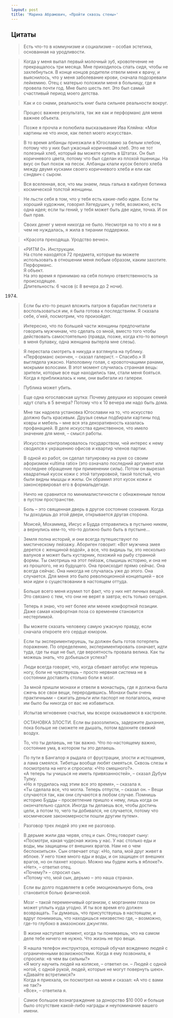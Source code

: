 ```yaml
---
layout: post
title: 'Марина Абрамович, «Пройти сквозь стены»'
---
```


## Цитаты
>Есть что-то в коммунизме и социализме – особая эстетика, основанная на уродливости.

>Когда у меня выпал первый молочный зуб, кровотечение не прекращалось три месяца. Мне приходилось спать сидя, чтобы не захлебнуться. В конце концов родители отвели меня к врачу, и выяснилось, что у меня заболевание крови, сначала подозревали лейкемию. Отец с матерью положили меня в больницу, где я провела почти год. Мне было шесть лет. Это был самый счастливый период моего детства.

>Как и со снами, реальность книг была сильнее реальности вокруг.

>Процесс важнее результата, так же как и перформанс для меня важнее объекта.

>Позже я прочла и полюбила высказывание Ива Кляйна: «Мои картины не что иное, как пепел моего искусства».

>В то время албанцы приезжали в Югославию за белым хлебом, потому что у них был ужасный коричневый хлеб. Это не тот полезный хлеб, который вы можете купить в Штатах. Он был коричневого цвета, потому что был сделан из плохой пшеницы. На вкус он был похож на песок. Албанцы клали кусок белого хлеба между двумя кусками своего коричневого хлеба и ели как сэндвич с сыром.

>Вся вселенная, все, что мы знаем, лишь галька в каблуке ботинка космической толстой женщины.

>Не льсти себя в том, что у тебя есть какие-либо идеи. Если ты хороший художник, говорил Хегедушич, у тебя, возможно, есть одна идея; если ты гений, у тебя может быть две идеи, точка. И он был прав.

>Своих денег у меня никогда не было. Несмотря на то что я ни в чем не нуждалась, я жила в тирании поддержки.

>«Красота преходяща. Уродство вечно».

>«РИТМ 0». 
Инструкции.  
На столе находятся 72 предмета, которые вы можете использовать в отношении меня любым образом, каким захотите.  
Перформанс.  
Я объект.  
На это время я принимаю на себя полную ответственность за происходящее.  
Длительность: 6 часов (с 8 вечера до 2 ночи). 
1974.  

>Если бы кто-то решил вложить патрон в барабан пистолета и воспользоваться им, я была готова к последствиям. Я сказала себе, о'кей, посмотрим, что произойдет.

>Интересно, что по большей части женщины предпочитали говорить мужчинам, что сделать со мной, вместо того чтобы действовать самостоятельно (правда, позже, когда кто-то воткнул в меня булавку, одна женщина вытерла мне слезы).

>Я перестала смотреть в никуда и взглянула на публику. «Перформанс окончен, – сказал галерист. – Спасибо.»
Я выглядела ужасно. Наполовину голая, с кровоточащими ранами, мокрыми волосами. В этот момент случилась странная вещь: зрители, которые все еще находились там, стали меня бояться. Когда я приближалась к ним, они выбегали из галереи.

>Публика может убить.

>Еще одна югославская шутка:
Почему девушки из хороших семей идут спать в 5 вечера?
Потому что к 10 вечера им надо быть дома.

>Мне так надоела установка Югославии на то, что искусство должно быть красивым. Друзья семьи подбирали картины под ковры и мебель – мне вся эта декоративность казалась профанацией. В деле искусства единственное, что имело значение для меня, – смысл работы.

>Искусство контролировалось государством, чей интерес к нему сводился к украшению офисов и квартир членов партии.

>В одной из работ, он сделал татуировку на руке со своим афоризмом «ultima ratio» (это означало последний аргумент или последнее обращение при применении силы). Потом он вырезал квадратный кусок кожи с этой татуировкой, такой толстый, что были видны мышцы и жилы. Он обрамил этот кусок кожи и законсервировал его в формальдегиде.

>Ничто не сравнится по минималистичности с обнаженным телом в пустом пространстве.

>Боль – это священная дверь в другое состояние сознания. Когда ты доходишь до этой двери, открывается другая сторона.

>Моисей, Мохаммед, Иисус и Будда отправились в пустыню никем, а вернулись кем-то, что-то должно было быть в пустыне…

>Земля полна историй, и они всегда путешествуют по мистическому пейзажу. Абориген говорит: «Вот мужчина змея дерется с женщиной водой», а все, что видишь ты, это несколько валунов и может быть кустарник, похожий на рыбу странной формы.
Ты смотришь на этот пейзаж, слышишь историю, и она не из прошлого, не из будущего. Она происходит прямо сейчас. Она всегда сейчас. Она никогда не случалась уже до этого. Она случается. Для меня это было революционной концепцией – все мои идеи о существовании в настоящем оттуда.

>Больше всего меня изумил тот факт, что у них нет личных вещей. Это связано с тем, что они не верят в завтра; есть только сегодня.

>Теперь я знаю, что нет более или менее комфортной позиции. Даже самая комфортная поза со временем становится нестерпимой.

>Вы можете сказать человеку самую ужасную правду, если сначала откроете его сердце юмором.

>Если ты экспериментируешь, ты должен быть готов потерпеть поражение. По определению, экспериментировать означает, идти туда, где ты еще не был, где вероятность провала велика. Как ты можешь знать, что добьешься успеха?

>Люди всегда говорят, что, когда сбивает автобус или теряешь ногу, боли не чувствуешь – просто нервная система не в состоянии доставить столько боли в мозг.

>За мной пришли монахи и отвели в монастырь, где я должна была сжечь все свои вещи, переродившись. Монахи были очень практичными – сжигать деньги или паспорт не полагалось, иначе им было бы никогда от вас не избавиться. 

>Испытав мгновение счастья, мы вскоре оказываемся в кастрюле.

>ОСТАНОВКА ЗЛОСТИ. Если вы разозлились, задержите дыхание, пока больше не сможете не дышать, потом вдохните свежий воздух.

>То, что ты делаешь, не так важно. Что по-настоящему важно, состояние ума, в котором ты это делаешь.

>По пути в Бангалор я рыдала от фрустрации, злости и истощения, а лама смеялся. Тибетцы вообще любят смеяться. Сквозь слезы я посмотрела на него и спросила: «Что смешного?».  
«А теперь ты учишься не иметь привязанностей», – сказал Дубум Тулку.  
«Но я трудилась над этим все это время», – сказала я.  
«Ты сделала все, что могла. Теперь отпусти, – сказал он. – Вещи случаются так, как они случаются в любом случае. Помнишь историю Будды – просветление пришло к нему, лишь когда он окончательно сдался. Иногда ты делаешь все, чтобы достичь цели, а потом то, чего ты добивался, не случается, потому что космические закономерности пошли другим путем».

>Разговор трех людей это уже не разговор.

>В дерьме жили два червя, отец и сын. Отец говорит сыну: «Посмотри, какая чудесная жизнь у нас. У нас столько еды и воды, мы защищены от внешних врагов. Нам не о чем беспокоиться». Сын отвечает отцу: «Но, папа, мой друг живет в яблоке. У него тоже много еды и воды, и он защищен от внешних врагов, но он пахнет хорошо. Можно мы будем жить в яблоке?».  
«Нет», – ответил отец.  
«Почему?» – спросил сын.  
«Потому что, мой сын, дерьмо – это наша страна».

>Если вы долго подавляете в себе эмоциональную боль, она становится болью физической.

>Мозг – такой переменчивый организм, с морганием глаза он может уплыть куда угодно. И ты все время его должен возвращать. Ты думаешь, что присутствуешь в настоящем, и вдруг понимаешь, что находишься неизвестно где, – возможно, где-то глубоко в амазонских джунглях.

>В жизни наступает момент, когда ты понимаешь, что на самом деле тебе ничего не нужно. Что жизнь не про вещи.

>Я нашла телефон инструктора, который обучал вождению людей с ограниченными возможностями. Когда я ему позвонила, я спросила: «в чем вы сильны?»  
«Я могу научить людей на коляске, – ответил он. – Людей с одной ногой, с одной рукой, людей, которые не могут повернуть шею».  
«Давайте встретимся?»  
Когда я приехала, он посмотрел на меня и сказал: «А что с вами не так?»  
«Все», – ответила я.

>Самое большое вознаграждение за донорство $10 000 и больше было отсутствие какой-либо награды и неупоминание вашего имени.
